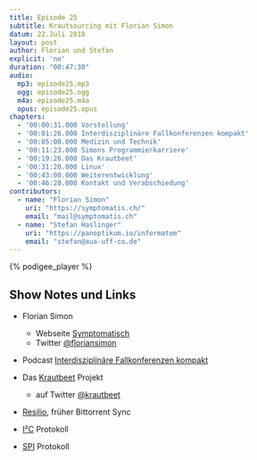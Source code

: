 ```yaml
---
title: Episode 25
subtitle: Krautsourcing mit Florian Simon
datum: 22.Juli 2018
layout: post
author: Florian und Stefan
explicit: 'no'
duration: "00:47:30"
audio:
  mp3: episode25.mp3
  ogg: episode25.ogg
  m4a: episode25.m4a
  opus: episode25.opus
chapters:
  - '00:00:31.000 Vorstellung'
  - '00:01:26.000 Interdisziplinäre Fallkonferenzen kompakt'
  - '00:05:00.000 Medizin und Technik'
  - '00:11:23.000 Simons Programmierkarriere'
  - '00:19:26.000 Das Krautbeet'
  - '00:31:20.000 Linux'
  - '00:43:00.000 Weiterentwicklung'
  - '00:46:20.000 Kontakt und Verabschiedung'
contributors:
  - name: "Florian Simon"
    uri: "https://symptomatis.ch/"
    email: "mail@symptomatis.ch"
  - name: "Stefan Haslinger"
    uri: "https://panoptikum.io/informatom"
    email: "stefan@aua-uff-co.de"
---
```


{% podigee_player %}

## Show Notes und Links

* Florian Simon
  * Webseite [Symptomatisch](https://symptomatis.ch/)
  * Twitter [@floriansimon](https://twitter.com/floriansimon)

* Podcast [Interdisziplinäre Fallkonferenzen kompakt](http://podcasts.meduniwien.ac.at/podcast/)

* Das [Krautbeet](https://symptomatis.ch/journal/krautbeet) Projekt
  * auf Twitter [@krautbeet](https://twitter.com/krautbeet)

* [Resilio](https://www.resilio.com/individuals/), früher Bittorrent Sync
* [I²C](https://de.wikipedia.org/wiki/I%C2%B2C) Protokoll
* [SPI](https://de.wikipedia.org/wiki/Serial_Peripheral_Interface) Protokoll
